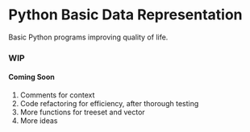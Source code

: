 # Python Basic Data Representation
Basic Python programs improving quality of life.

### WIP
#### Coming Soon
1) Comments for context
2) Code refactoring for efficiency, after thorough testing
3) More functions for treeset and vector
4) More ideas
